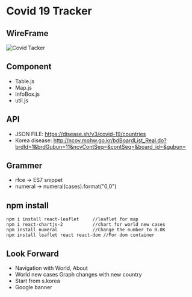   # Covid 19 Tracker
  
  ## WireFrame
 ![Covid Tacker](https://user-images.githubusercontent.com/59593893/91998605-684caa00-ed76-11ea-9c66-849dbdb438b1.jpg)

 ## Component
 - Table.js
 - Map.js
 - InfoBox.js
 - util.js

 ## API
 - JSON FILE: https://disease.sh/v3/covid-19/countries
 - Korea disease: http://ncov.mohw.go.kr/bdBoardList_Real.do?brdId=1&brdGubun=11&ncvContSeq=&contSeq=&board_id=&gubun=
 
 ## Grammer
 - rfce ->  ES7 snippet
 - numeral
    -> numeral(cases).format("0,0")


## npm install
    npm i install react-leaflet     //leaflet for map
    npm i react-chartjs-2           //chart for world new cases
    npm install numeral             //Change the number to 0.0K
    npm install leaflet react react-dom //For dom container

## Look Forward
- Navigation with World, About
- World new cases Graph changes with new country
- Start from s.korea
- Google banner
